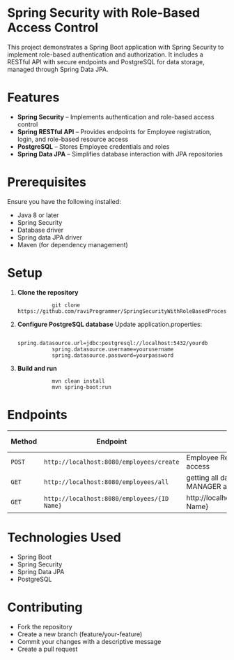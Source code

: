# Spring Security with Role-Based Access Control

This project demonstrates a Spring Boot application with Spring Security to implement role-based authentication and authorization. It includes a RESTful API with secure endpoints and PostgreSQL for data storage, managed through Spring Data JPA.

# Features
* **Spring Security** – Implements authentication and role-based access control
* **Spring RESTful API** – Provides endpoints for Employee registration, login, and role-based resource access
* **PostgreSQL** – Stores Employee credentials and roles
* **Spring Data JPA** – Simplifies database interaction with JPA repositories

# Prerequisites
Ensure you have the following installed:

* Java 8 or later
* Spring Security
* Database driver
* Spring data JPA driver
* Maven (for dependency management)

# Setup
1. **Clone the repository**

                  git clone https://github.com/raviProgrammer/SpringSecurityWithRoleBasedProcess.git

2. **Configure PostgreSQL database**
Update application.properties:

                  spring.datasource.url=jdbc:postgresql://localhost:5432/yourdb
                  spring.datasource.username=yourusername
                  spring.datasource.password=yourpassword

3. **Build and run**

                  mvn clean install
                  mvn spring-boot:run
   
# Endpoints

| Method | Endpoint       | Description         | Role Required |
|--------|----------------|---------------------|--------------|
| `POST`  | `http://localhost:8080/employees/create`   | Employee Register with HR-only access  | `HR`  |
| `GET`  | `http://localhost:8080/employees/all`| getting all data with HR and MANAGER access | `HR and MANAGER` |
| `GET`   | `http://localhost:8080/employees/{ID Name}` | http://localhost:8080/employees/{ID Name} | `EMPLOYEE` |

# Technologies Used
* Spring Boot
* Spring Security
* Spring Data JPA
* PostgreSQL

# Contributing
* Fork the repository
* Create a new branch (feature/your-feature)
* Commit your changes with a descriptive message
* Create a pull request
